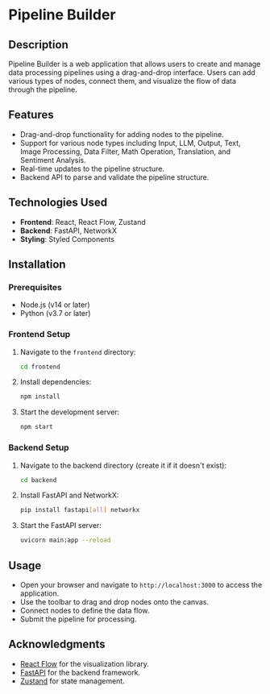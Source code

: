 # Pipeline Builder

## Description
Pipeline Builder is a web application that allows users to create and manage data processing pipelines using a drag-and-drop interface. Users can add various types of nodes, connect them, and visualize the flow of data through the pipeline.

## Features
- Drag-and-drop functionality for adding nodes to the pipeline.
- Support for various node types including Input, LLM, Output, Text, Image Processing, Data Filter, Math Operation, Translation, and Sentiment Analysis.
- Real-time updates to the pipeline structure.
- Backend API to parse and validate the pipeline structure.

## Technologies Used
- **Frontend**: React, React Flow, Zustand
- **Backend**: FastAPI, NetworkX
- **Styling**: Styled Components

## Installation

### Prerequisites
- Node.js (v14 or later)
- Python (v3.7 or later)

### Frontend Setup
1. Navigate to the `frontend` directory:
   ```bash
   cd frontend
   ```
2. Install dependencies:
   ```bash
   npm install
   ```
3. Start the development server:
   ```bash
   npm start
   ```

### Backend Setup
1. Navigate to the backend directory (create it if it doesn't exist):
   ```bash
   cd backend
   ```
2. Install FastAPI and NetworkX:
   ```bash
   pip install fastapi[all] networkx
   ```
3. Start the FastAPI server:
   ```bash
   uvicorn main:app --reload
   ```

## Usage
- Open your browser and navigate to `http://localhost:3000` to access the application.
- Use the toolbar to drag and drop nodes onto the canvas.
- Connect nodes to define the data flow.
- Submit the pipeline for processing.


## Acknowledgments
- [React Flow](https://reactflow.dev/) for the visualization library.
- [FastAPI](https://fastapi.tiangolo.com/) for the backend framework.
- [Zustand](https://github.com/pmndrs/zustand) for state management.
